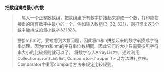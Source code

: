**把数组排成最小的数**

> 　输入一个正整数数组，把数组里所有数字拼接起来排成一个数，打印能拼接出的所有数字中最小的一个。例如输入数组{3, 32, 321}，则打印出这3个数字能排成的最小数字321323。


> 拼接m和n时，要考虑到大数问题，因此将m和n拼接起来的数字转换成字符串处理。因为mn和nm的字符串位数相同，因此它们的大小只需要按照字符串大小的比较规则就可以了。
> 将数字存入ArrayList中，通过利用Collections.sort(List<T> list, Comparator<? super T> c)方法进行排序。Comparator中重写compar()方法来规定比较规则。